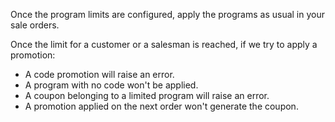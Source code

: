 Once the program limits are configured, apply the programs as usual in
your sale orders.

Once the limit for a customer or a salesman is reached, if we try to
apply a promotion:

- A code promotion will raise an error.
- A program with no code won't be applied.
- A coupon belonging to a limited program will raise an error.
- A promotion applied on the next order won't generate the coupon.
